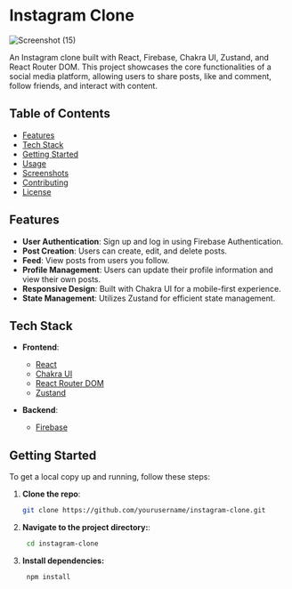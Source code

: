 # Instagram Clone

![Screenshot (15)](https://github.com/user-attachments/assets/665c9cdd-4770-4138-a298-a11f30de2ec1)



An Instagram clone built with React, Firebase, Chakra UI, Zustand, and React Router DOM. This project showcases the core functionalities of a social media platform, allowing users to share posts, like and comment, follow friends, and interact with content.

## Table of Contents

- [Features](#features)
- [Tech Stack](#tech-stack)
- [Getting Started](#getting-started)
- [Usage](#usage)
- [Screenshots](#screenshots)
- [Contributing](#contributing)
- [License](#license)

## Features

- **User Authentication**: Sign up and log in using Firebase Authentication.
- **Post Creation**: Users can create, edit, and delete posts.
- **Feed**: View posts from users you follow.
- **Profile Management**: Users can update their profile information and view their own posts.
- **Responsive Design**: Built with Chakra UI for a mobile-first experience.
- **State Management**: Utilizes Zustand for efficient state management.

## Tech Stack

- **Frontend**: 
  - [React](https://reactjs.org/)
  - [Chakra UI](https://chakra-ui.com/)
  - [React Router DOM](https://reactrouter.com/)
  - [Zustand](https://github.com/pmndrs/zustand)

- **Backend**: 
  - [Firebase](https://firebase.google.com/)

## Getting Started

To get a local copy up and running, follow these steps:

1. **Clone the repo**:
   ```bash
   git clone https://github.com/yourusername/instagram-clone.git

2. **Navigate to the project directory:**:
    ```bash
     cd instagram-clone
    
3. **Install dependencies:**
   ```bash
    npm install



   
